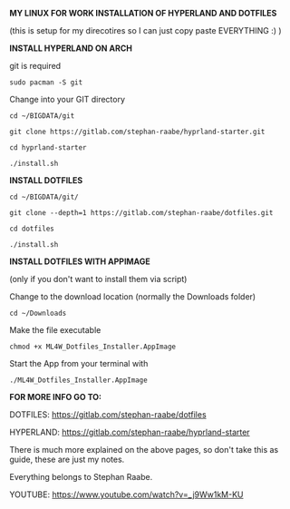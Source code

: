**MY LINUX FOR WORK INSTALLATION OF HYPERLAND AND DOTFILES**

(this is setup for my direcotires so I can just copy paste EVERYTHING :) )


**INSTALL HYPERLAND ON ARCH**

git is required
```
sudo pacman -S git
```

Change into your GIT directory
```
cd ~/BIGDATA/git
```
```
git clone https://gitlab.com/stephan-raabe/hyprland-starter.git
```
```
cd hyprland-starter
```
```
./install.sh
```



**INSTALL DOTFILES**

```
cd ~/BIGDATA/git/
```

```
git clone --depth=1 https://gitlab.com/stephan-raabe/dotfiles.git
```
```
cd dotfiles
```

```
./install.sh
```

**INSTALL DOTFILES WITH APPIMAGE**

(only if you don't want to install them via script)

Change to the download location (normally the Downloads folder)

```
cd ~/Downloads
```

Make the file executable
```
chmod +x ML4W_Dotfiles_Installer.AppImage
```

Start the App from your terminal with
```
./ML4W_Dotfiles_Installer.AppImage
```


**FOR MORE INFO GO TO:**


DOTFILES: https://gitlab.com/stephan-raabe/dotfiles

HYPERLAND: https://gitlab.com/stephan-raabe/hyprland-starter

There is much more explained on the above pages, so don't take this as guide, these are just my notes.

Everything belongs to Stephan Raabe.

YOUTUBE: https://www.youtube.com/watch?v=_j9Ww1kM-KU

